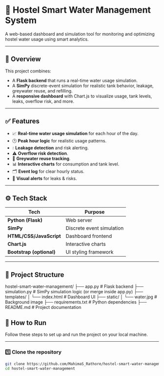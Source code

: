 # 🚰 Hostel Smart Water Management System

A web-based dashboard and simulation tool for monitoring and optimizing hostel water usage using smart analytics.

---

## 📌 Overview

This project combines:
- A **Flask backend** that runs a real-time water usage simulation.
- A **SimPy** discrete-event simulation for realistic tank behavior, leakage, greywater reuse, and refilling.
- A **responsive dashboard** with Chart.js to visualize usage, tank levels, leaks, overflow risk, and more.

---

## ✅ Features

- 📈 **Real-time water usage simulation** for each hour of the day.
- 🕒 **Peak hour logic** for realistic usage patterns.
- 💧 **Leakage detection** and risk alerting.
- ⚠️ **Overflow risk detection**.
- 🔁 **Greywater reuse tracking**.
- 📊 **Interactive charts** for consumption and tank level.
- 🗂️ **Event log** for clear hourly status.
- 🚨 **Visual alerts** for leaks & risks.

---

## ⚙️ Tech Stack

| Tech | Purpose |
|------|---------|
| **Python (Flask)** | Web server |
| **SimPy** | Discrete event simulation |
| **HTML/CSS/JavaScript** | Dashboard frontend |
| **Chart.js** | Interactive charts |
| **Bootstrap (optional)** | UI styling framework |

---

## 📂 Project Structure

hostel-smart-water-management/
├── app.py # Flask backend
├── simulation.py # SimPy simulation logic (or merge inside app.py)
├── templates/
│ └── index.html # Dashboard UI
├── static/
│ └── water.jpg # Background image
├── requirements.txt # Python dependencies
├── README.md # Project documentation


## 🚀 How to Run

Follow these steps to set up and run the project on your local machine.

---

### 1️⃣ Clone the repository

```bash
git clone https://github.com/MahimaS_Rathore/hostel-smart-water-management.git
cd hostel-smart-water-management
